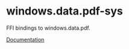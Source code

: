 # windows.data.pdf-sys #
FFI bindings to windows.data.pdf.

[Documentation](https://retep998.github.io/doc/windows.data.pdf-sys/)
